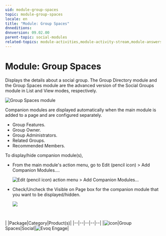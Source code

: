 ```yaml
---
uid: module-group-spaces
topic: module-group-spaces
locale: en
title: "Module: Group Spaces"
dnneditions: 
dnnversion: 09.02.00
parent-topic: social-modules
related-topics: module-activities,module-activity-stream,module-answers,module-blogs,module-challenges,module-discussions,module-group-directory,module-ideas,module-journal,module-latest-challenges,module-leaderboard,module-member-directory,module-message-center,module-my-status,module-profile-dashboard,module-social-groups,module-related-content,module-social-events,module-social-sharing,module-user-badges,module-wiki
---
```


# Module: Group Spaces

Displays the details about a social group. The Group Directory module and the Group Spaces module are the advanced version of the Social Groups module in List and View modes, respectively.

  

![Group Spaces module](/images/scr-module-GroupSpaces.png)

  

Companion modules are displayed automatically when the main module is added to a page and are configured separately.

*   Group Features.
*   Group Owner.
*   Group Administrators.
*   Related Groups.
*   Recommended Members.

To display/hide companion module(s),

*   From the main module's action menu, go to Edit (pencil icon) \> Add Companion Modules....  
    
    ![Edit (pencil icon) action menu > Add Companion Modules...](/images/scr-actionmenu-edit-addcompanionmodules.png)
    
      
    
*   Check/Uncheck the Visible on Page box for the companion module that you want to be displayed/hidden.  
    
    ![](/images/scr-companions-VisibleOnPage.png)
    
      
    

 

|  |Package|Category|Product(s)|
|--|--|--|--|--|
|![icon](/images/ico-module-groupspaces.png)|Group Spaces|Social|![Evoq Engage](/images/ico-evoq-engage.png)|